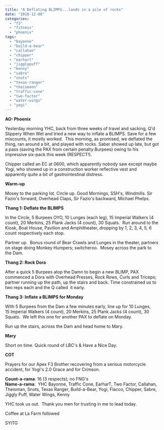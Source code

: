 ```yaml
---
title: "A Deflating BLIMPS...lands in a pile of rocks"
date: "2018-12-08"
categories: 
  - "f3"
  - "fitness"
  - "phoenix"
tags: 
  - "bayonne"
  - "build-a-bear"
  - "callahan"
  - "chipper"
  - "earhart"
  - "jigglypuff"
  - "kenny"
  - "sabre"
  - "snots"
  - "texas-ranger"
  - "theismann"
  - "traffic-cone"
  - "two-factor"
  - "water-wings"
  - "yogi"
---
```


**AO: Phoenix**

Yesterday morning YHC, back from three weeks of travel and sacking, Q'd Slippery When Wet and tried a new way to inflate a BLIMPS. Save for a few miscounts, it mostly worked.  This morning, as promised, we deflated the thing, ran around a bit, and played with rocks. Saber showed up late, but got a pass (saving the PAX from certain penalty Burpees) owing to his impressive six-pack this week (RESPECT!).

Chipper called an EC at 0600, which apparently nobody saw except maybe Yogi, who showed up in a construction worker reflective vest and apparently quite a bit of gastrointestinal distress.  

**Warm-up**

Mosey to the parking lot. Circle up. Good Mornings, SSH's, Windmills. Sir Fazio's forward, Overhead Claps, Sir Fazio's backward, Michael Phelps.

**Thang 1: Deflate the BLIMPS**

In the Circle, 5 Burpees OYO, 10 Lunges (each leg), 15 Imperial Walkers (4 count), 20 Merkins, 25 Plank Jacks (4 count), 30 Squats.  Run around to the Kiosk, Boat House, Pavilion and Amphitheater, dropping by 1, 2, 3, 4, 5, 6 count respectively each stop. 

Partner up.  Bonus round of Bear Crawls and Lunges in the theater, partners on stage doing Monkey Humpers; switcheroo.  Mosey across the park to the Dam.

**Thang 2: Rock Dora**

After a quick 5 Burpees atop the Damn to begin a new BLIMP, PAX commenced a Dora with Overhead Presses, Rock Rows, Curls and Triceps; partner running up the path, up the stairs and back. Time constrained us to two reps each and the Q called  it early.

**Thang 3: Inflate a BLIMPS for Monday**

With 5 Burpees from the Dam a few minutes early, line up for 10 Lunges,   
15 Imperial Walkers (4 count), 20 Merkins, 25 Plank Jacks (4 count), 30 Squats.  We left this one for another PAX to deflate on Monday.

Run up the stairs, across the Dam and head home to Mary.

**Mary**

Short on time. Quick round of LBC's & Have a Nice Day.

**COT**

Prayers for our Apex F3 Brother recovering from a serious motorcycle accident, for Yogi's 2.0 Grace and for Crimson.  

**Count-a-rama**: 16 (3 respects); no FNG's  
**Name-a-rama**:  YHC Bayonne, Traffic Cone, EarharT, Two Factor, Callahan, Theisman, Snots, Texas Ranger, Build-a-Bear, Yogi, Flacco, Chipper, Sabre, Jiggly Puff, Water Wings, Kenny

YHC took us out.  Thank you men for trusting in me to lead today. 

Coffee at La Farm followed

SYITG
